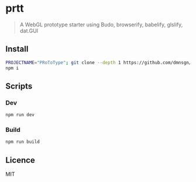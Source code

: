 prtt
=========================

> A WebGL prototype starter using Budo, browserify, babelify, glslify, dat.GUI

## Install
```bash
PROJECTNAME="PRoToType"; git clone --depth 1 https://github.com/dmnsgn/prtt.git $PROJECTNAME && cd $PROJECTNAME && rm -rf .git
npm i
```

## Scripts
### Dev

```bash
npm run dev
```

### Build

```bash
npm run build
```

## Licence

MIT
